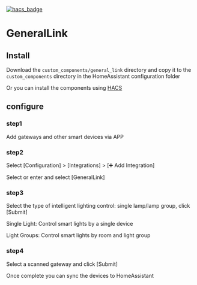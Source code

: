 [![hacs_badge](https://img.shields.io/badge/HACS-Default-41BDF5.svg?style=for-the-badge)](https://github.com/hacs/integration)
# GeneralLink

## Install
Download the `custom_components/general_link` directory and copy it to the `custom_components` directory in the HomeAssistant configuration folder

Or you can install the components using [HACS](https://hacs.xyz)

## configure
### step1
Add gateways and other smart devices via APP
### step2
Select [Configuration] > [Integrations] > [➕ Add Integration]

Select or enter and select [GeneralLink]
### step3
Select the type of intelligent lighting control: single lamp/lamp group, click [Submit]

Single Light: Control smart lights by a single device

Light Groups: Control smart lights by room and light group
### step4
Select a scanned gateway and click [Submit]

Once complete you can sync the devices to HomeAssistant